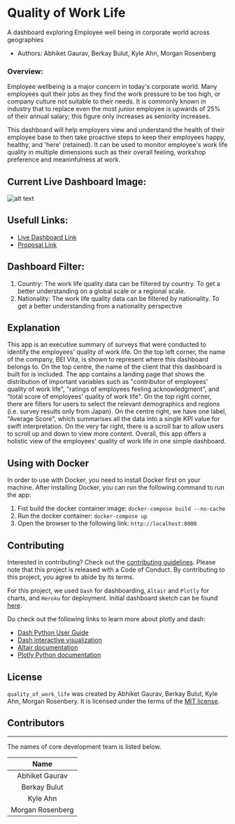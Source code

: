# Quality of Work Life
A dashboard exploring Employee well being in corporate world across geographies

-   Authors: Abhiket Gaurav, Berkay Bulut, Kyle Ahn, Morgan Rosenberg

### Overview:
Employee wellbeing is a major concern in today's corporate world. Many employees quit their jobs as they find the work pressure to be too high, or company culture not suitable to their needs. It is commonly known in industry that to replace even the most junior employee is upwards of 25% of their annual salary; this figure only increases as seniority increases.

This dashboard will help employers view and understand the health of their employee base to then take proactive steps to keep their employees happy, healthy, and 'here' (retained). It can be used to monitor employee's work life quality in multiple dimensions such as their overall feeling, workshop preference and meaninfulness at work.

## Current Live Dashboard Image:
![alt text](https://github.com/UBC-MDS/quality_of_work_life/blob/readme_fix/doc/live_dashboard.png)

## Usefull Links:

- [Live Dashboard Link](https://quality-of-work-life-bei-vita.herokuapp.com/)
- [Proposal Link](https://github.com/UBC-MDS/quality_of_work_life/blob/main/proposal.md)


## Dashboard Filter:

1. Country: The work life quality data can be filtered by country. To get a better understanding on a global scale or a regional scale.
2. Nationality: The work life quality data can be filtered by nationality. To get a better understanding from a nationality perspective


## Explanation
This app is an executive summary of surveys that were conducted to identify the employees' quality of work life. On the top left corner, the name of the company, BEI Vita, is shown to represent where this dashboard belongs to. On the top centre, the name of the client that this dashboard is built for is included. The app contains a landing page that shows the distribution of important variables such as "contributor of employees' quality of work life", "ratings of employees feeling acknowledgment", and "total score of employees' quality of work life". On the top right corner, there are filters for users to select the relevant demographics and regions (i.e. survey results only from Japan). On the centre right, we have one label, "Average Score", which summarises all the data into a single KPI value for swift interpretation. On the very far right, there is a scroll bar to allow users to scroll up and down to view more content. Overall, this app offers a holistic view of the employees' quality of work life in one simple dashboard.

## Using with Docker
In order to use with Docker, you need to install Docker first on your machine. After installing Docker, you can run the following command to run the app:
1. Fist build the docker container image:
`docker-compose build --no-cache`
2. Run the docker container:
`docker-compose up`
3. Open the browser to the following link:
`http://localhost:8000`


## Contributing

Interested in contributing? Check out the [contributing guidelines](https://github.com/UBC-MDS/quality_of_work_life/blob/main/CONTRIBUTING.md). Please note that this project is released with a Code of Conduct. By contributing to this project, you agree to abide by its terms.

For this project, we used `Dash` for dashboarding, `Altair` and `Plotly` for charts, and `Heroku` for deployment. Initial dashboard sketch can be found [here](https://github.com/UBC-MDS/quality_of_work_life/blob/main/doc/labelled_dashboard_sketch.png).

Do check out the following links to learn more about plotly and dash:

* [Dash Python User Guide](https://dash.plotly.com/)
* [Dash interactive visualization](https://dash.plotly.com/interactive-graphing)
* [Altair documentation](https://altair-viz.github.io/index.html)
* [Plotly Python documentation](https://plotly.com/python/)

## License

`quality_of_work_life` was created by Abhiket Gaurav, Berkay Bulut, Kyle Ahn, Morgan Rosenbery. It is licensed under the terms of the [MIT license](https://github.com/UBC-MDS/quality_of_work_life/blob/main/LICENSE).

## Contributors
---
The names of core development team is listed below.

|           Name          |
|:-----------------------:|
|      Abhiket Gaurav     |
|      Berkay Bulut       |    
|        Kyle Ahn         |
|    Morgan Rosenberg     |
